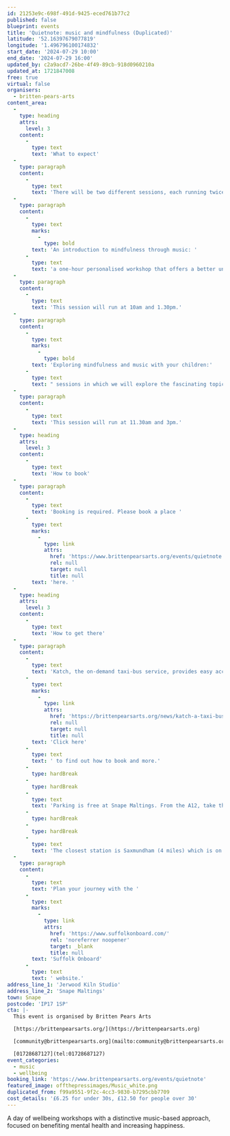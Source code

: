 ```yaml
---
id: 21253e9c-698f-491d-9425-eced761b77c2
published: false
blueprint: events
title: 'Quietnote: music and mindfulness (Duplicated)'
latitude: '52.16397679077819'
longitude: '1.496796100174832'
start_date: '2024-07-29 10:00'
end_date: '2024-07-29 16:00'
updated_by: c2a9acd7-26be-4f49-89cb-918d0960210a
updated_at: 1721847008
free: true
virtual: false
organisers:
  - britten-pears-arts
content_area:
  -
    type: heading
    attrs:
      level: 3
    content:
      -
        type: text
        text: 'What to expect'
  -
    type: paragraph
    content:
      -
        type: text
        text: 'There will be two different sessions, each running twice, throughout the day:'
  -
    type: paragraph
    content:
      -
        type: text
        marks:
          -
            type: bold
        text: 'An introduction to mindfulness through music: '
      -
        type: text
        text: 'a one-hour personalised workshop that offers a better understanding of the practices of mindfulness through music and how this relates to the bigger picture of mental wellbeing. Participants will work with traditional mindfulness practices and guided musical meditations, and there will be an open discussion about how this practice can help to boost lifestyle.'
  -
    type: paragraph
    content:
      -
        type: text
        text: 'This session will run at 10am and 1.30pm.'
  -
    type: paragraph
    content:
      -
        type: text
        marks:
          -
            type: bold
        text: 'Exploring mindfulness and music with your children:'
      -
        type: text
        text: " sessions in which we will explore the fascinating topic of mindfulness and music with your children. Mindfulness is not all about relaxation and ‘inner peace’; it's also about heightening our senses, focusing our minds, and improving our skills - all of which can be instrumental in enriching the lives of the young people around us. Please note - this session is primarily for adults and is not intended to be a workshop for or with young children."
  -
    type: paragraph
    content:
      -
        type: text
        text: 'This session will run at 11.30am and 3pm.'
  -
    type: heading
    attrs:
      level: 3
    content:
      -
        type: text
        text: 'How to book'
  -
    type: paragraph
    content:
      -
        type: text
        text: 'Booking is required. Please book a place '
      -
        type: text
        marks:
          -
            type: link
            attrs:
              href: 'https://www.brittenpearsarts.org/events/quietnote'
              rel: null
              target: null
              title: null
        text: 'here. '
  -
    type: heading
    attrs:
      level: 3
    content:
      -
        type: text
        text: 'How to get there'
  -
    type: paragraph
    content:
      -
        type: text
        text: 'Katch, the on-demand taxi-bus service, provides easy access to Snape Maltings, connecting it to the towns of Framlingham, Parham, Hacheston, Wickham Market, Wickham Market Railway Station at Campsea Ashe, and Tunstall. '
      -
        type: text
        marks:
          -
            type: link
            attrs:
              href: 'https://brittenpearsarts.org/news/katch-a-taxi-bus-to-snape-maltings'
              rel: null
              target: null
              title: null
        text: 'Click here'
      -
        type: text
        text: ' to find out how to book and more.'
      -
        type: hardBreak
      -
        type: hardBreak
      -
        type: text
        text: 'Parking is free at Snape Maltings. From the A12, take the A1094 signposted towards Snape Maltings. Turn right at Snape Church onto the B1069, then continue through the village of Snape before turning left into Snape Maltings (postcode IP17 1SP).'
      -
        type: hardBreak
      -
        type: hardBreak
      -
        type: text
        text: 'The closest station is Saxmundham (4 miles) which is on the East Suffolk Ipswich – Lowestoft train line. Wickham Market station (6 miles) is located in Campsea Ash on the same line.'
  -
    type: paragraph
    content:
      -
        type: text
        text: 'Plan your journey with the '
      -
        type: text
        marks:
          -
            type: link
            attrs:
              href: 'https://www.suffolkonboard.com/'
              rel: 'noreferrer noopener'
              target: _blank
              title: null
        text: 'Suffolk Onboard'
      -
        type: text
        text: ' website.'
address_line_1: 'Jerwood Kiln Studio'
address_line_2: 'Snape Maltings'
town: Snape
postcode: 'IP17 1SP'
cta: |-
  This event is organised by Britten Pears Arts

  [https://brittenpearsarts.org/](https://brittenpearsarts.org)

  [community@brittenpearsarts.org](mailto:community@brittenpearsarts.org)

  [01728687127](tel:01728687127)
event_categories:
  - music
  - wellbeing
booking_link: 'https://www.brittenpearsarts.org/events/quietnote'
featured_image: offthepressimages/Music_white.png
duplicated_from: f99a9551-9f2c-4cc3-9830-b7295cbb7709
cost_details: '£6.25 for under 30s, £12.50 for people over 30'
---
```

A day of wellbeing workshops with a distinctive music-based approach, focused on benefiting mental health and increasing happiness.